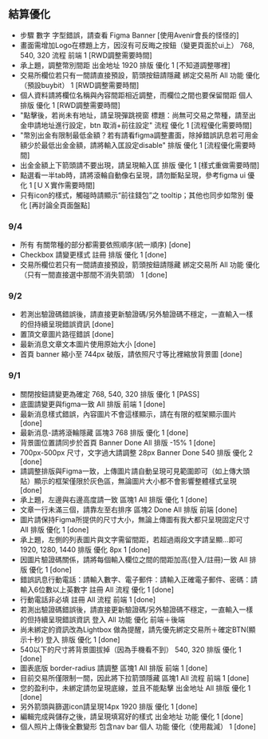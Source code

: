 ## 結算優化
- 步驟 數字 字型錯誤，請查看 Figma	Banner	[使用Avenir會長的怪怪的]
- 畫面需增加Logo在標題上方，因沒有可反晦之按鈕（變更頁面於ui上）	768, 540, 320	流程	前端	1 [RWD調整需要時間]
- 承上題，調整幣別間距	出金地址	1920	排版	優化	1 [不知道調整哪裡]
- 交易所欄位若只有一間請直接預設，箭頭按鈕請隱藏	綁定交易所		All 	功能	優化（預設buybit）	1 [RWD調整需要時間]
- 個人資料請將欄位名稱與內容間距相近調整，而欄位之間也要保留間距	個人			排版	優化	1 [RWD調整需要時間]
- "點擊後，若尚未有地址，請呈現彈跳視窗  標題：尚無可交易之幣種，請至出金申請地址進行設定，btn 取消+前往設定"	流程	優化	1 [流程優化需要時間]
- "幣別出金有限制最低金額？若有請看figma調整畫面，除掉錯誤訊息若可用金額少於最低出金金額，請將輸入匡設定disable"	排版	優化	1 [流程優化需要時間]
- 出金金額上下箭頭請不要出現，請呈現輸入匡				排版	優化	1 [樣式重做需要時間]
- 點選看一半tab時，請將滾輪自動像右呈現，請勿斷點呈現，參考figma ui					優化	1 [ＵＸ實作需要時間]
- 只有icon的樣式，觸碰時請顯示“前往錢包”之 tooltip；其他也同步如幣別					優化	[再討論全頁面盤點]


### 9/4
- 所有 有關幣種的部分都需要依照順序(統一順序) [done]
- Checkbox 請變更樣式	註冊 	排版	優化	1 [done]
- 交易所欄位若只有一間請直接預設，箭頭按鈕請隱藏	綁定交易所		All 	功能	優化（只有一間直接選中那間不消失箭頭）	1 [done]
### 9/2
- 若測出驗證碼錯誤後，請直接更新驗證碼/另外驗證碼不穩定，一直輸入一樣的但持續呈現錯誤資訊 [done]
- 置頂文章圖片路徑錯誤 [done]
- 最新消息文章文本圖片使用原始大小 [done]
- 首頁 banner 縮小至 744px 破版，請依照尺寸等比裡縮放背景圖 [done]
### 9/1
- 關閉按鈕請變更為確定			768, 540, 320	排版	優化	1 [PASS]
- 底圖請變更與figma一致			All 	排版	前端	1 [done]
- 最新消息樣式錯誤，內容圖片不會這樣顯示，請在有限的框架顯示圖片	[done]
- 最新消息-請將滾輪隱藏	區塊3		768	排版	優化	1 [done]
- 背景圖位置請同步於首頁	Banner	Done	All 	排版 -15%	1 [done]
- 700px-500px 尺寸，文字過大請調整 28px	Banner	Done	540	排版	優化	2 [done]
- 請調整排版與Figma一致，上傳圖片請自動呈現可見範圍即可（如上傳大頭貼）顯示的框架僅限於灰色區，無論圖片大小都不會影響整體樣式呈現	[done]
- 承上題，左邊與右邊高度請一致	區塊1		All 	排版	優化 	1 [done]
- 文章一行未滿三個，請靠左至右排序	區塊2	Done	All 	排版	前端	[done]
- 圖片請保持Figma所提供的尺寸大小，無論上傳圖有我大都只呈現固定尺寸			All 	排版	優化	1 [done]
- 承上題，左側的列表圖片與文字需留間距，若超過兩段文字請呈顯...即可			1920, 1280, 1440	排版	優化 8px	1 [done]
- 因圖片驗證碼關係，請將每個輸入欄位之間的間距加高(登入/註冊)一致			All 	排版	優化	1 [done]
- 錯誤訊息行動電話：請輸入數字、電子郵件：請輸入正確電子郵件、密碼：請輸入6位數以上英數字	註冊		All 	流程	優化	1 [done]
- 行動電話非必填	註冊		All 	流程	前端	1 [done]
- 若測出驗證碼錯誤後，請直接更新驗證碼/另外驗證碼不穩定，一直輸入一樣的但持續呈現錯誤資訊	登入		All 	功能	優化	前端＋後端
- 尚未綁定的資訊改為Lightbox 做為提醒，請先優先綁定交易所＋確定BTN(顯示十秒)	登入			排版	優化	1 [done]
- 540以下的尺寸將背景圖拔掉（因為手機看不到）			540, 320	排版	優化	1  [done]
- 圖表底版 border-radius 請調整	區塊1		All 	排版	前端	1 [done]
- 目前交易所僅限制一間，因此將下拉箭頭隱藏	區塊1		All 	流程	前端	1  [done]
- 您的盈利中，未綁定請勿呈現底線，並且不能點擊	出金地址		All 	排版	優化	1 [done]
- 另外箭頭與篩選icon請呈現14px			1920	排版	優化	1 [done]
- 編輯完成與儲存之後，請呈現填寫好的樣式	出金地址			功能	優化	1  [done]
- 個人照片上傳後全數變形 包含nav bar	個人			功能	優化（使用裁減）	1 [done]